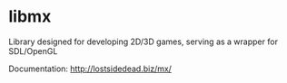 # libmx

Library designed for developing 2D/3D games, serving as a wrapper for SDL/OpenGL

Documentation: http://lostsidedead.biz/mx/
